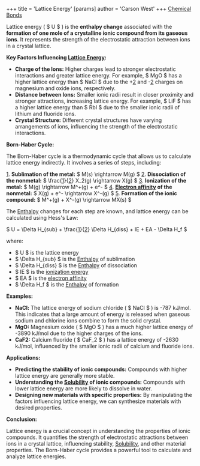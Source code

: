 +++
 title = 'Lattice Energy'
[params]
	author = 'Carson West'
+++
[Chemical Bonds](./../chemical-bonds/)

Lattice energy ( $ U $ ) is the **enthalpy change** associated with the **formation of one mole of a crystalline ionic compound from its gaseous ions**. It represents the strength of the electrostatic attraction between ions in a crystal lattice.

**Key Factors Influencing [Lattice Energy](./../lattice-energy/):**

* **Charge of the Ions:** Higher charges lead to stronger electrostatic interactions and greater lattice energy. For example,  $ MgO $  has a higher lattice energy than  $ NaCl $  due to the +[2](./../2/) and -[2](./../2/) charges on magnesium and oxide ions, respectively.
* **Distance between Ions:** Smaller ionic radii result in closer proximity and stronger attractions, increasing lattice energy. For example,  $ LiF $  has a higher lattice energy than  $ RbI $  due to the smaller ionic radii of lithium and fluoride ions.
* **Crystal Structure:** Different crystal structures have varying arrangements of ions, influencing the strength of the electrostatic interactions.

**Born-Haber Cycle:**

The Born-Haber cycle is a thermodynamic cycle that allows us to calculate lattice energy indirectly. It involves a series of steps, including:

[1](./../1/). **Sublimation of the metal:**  $ M(s) \rightarrow M(g) $ 
[2](./../2/). **Dissociation of the nonmetal:**  $ \frac{[1](./../1/)}{[2](./../2/)} X_2(g) \rightarrow X(g) $ 
[3](./../3/). **Ionization of the metal:**  $ M(g) \rightarrow M^+(g) + e^- $ 
[4](./../4/). **[Electron affinity](./../electron-affinity/) of the nonmetal:**  $ X(g) + e^- \rightarrow X^-(g) $ 
[5](./../5/). **Formation of the ionic compound:**  $ M^+(g) + X^-(g) \rightarrow MX(s) $ 

The [Enthalpy](./../enthalpy/) changes for each step are known, and lattice energy can be calculated using Hess's Law:

 $ U = \Delta H_{sub} + \frac{[1](./../1/)}{[2](./../2/)} \Delta H_{diss} + IE + EA - \Delta H_f $ 

where:

*  $ U $  is the lattice energy
*  $ \Delta H_{sub} $  is the [Enthalpy](./../enthalpy/) of sublimation
*  $ \Delta H_{diss} $  is the [Enthalpy](./../enthalpy/) of dissociation
*  $ IE $  is the [ionization energy](./../ionization-energy/)
*  $ EA $  is the [electron affinity](./../electron-affinity/)
*  $ \Delta H_f $  is the [Enthalpy](./../enthalpy/) of formation

**Examples:**

* **NaCl:** The lattice energy of sodium chloride ( $ NaCl $ ) is -787 kJ/mol. This indicates that a large amount of energy is released when gaseous sodium and chlorine ions combine to form the solid crystal.
* **MgO:** Magnesium oxide ( $ MgO $ ) has a much higher lattice energy of -3890 kJ/mol due to the higher charges of the ions.
* **CaF2:** Calcium fluoride ( $ CaF_2 $ ) has a lattice energy of -2630 kJ/mol, influenced by the smaller ionic radii of calcium and fluoride ions.

**Applications:**

* **Predicting the stability of ionic compounds:** Compounds with higher lattice energy are generally more stable.
* **Understanding the [Solubility](./../solubility/) of ionic compounds:** Compounds with lower lattice energy are more likely to dissolve in water.
* **Designing new materials with specific properties:** By manipulating the factors influencing lattice energy, we can synthesize materials with desired properties.

**Conclusion:**

Lattice energy is a crucial concept in understanding the properties of ionic compounds. It quantifies the strength of electrostatic attractions between ions in a crystal lattice, influencing stability, [Solubility](./../solubility/), and other material properties. The Born-Haber cycle provides a powerful tool to calculate and analyze lattice energies.
